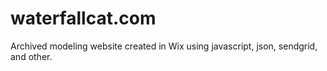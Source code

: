 # waterfallcat.com
Archived modeling website created in Wix using javascript, json, sendgrid, and other.
